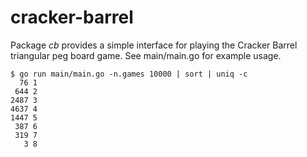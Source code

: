 # cracker-barrel

Package _cb_ provides a simple interface for playing the Cracker Barrel triangular peg board game. See main/main.go for example usage.

~~~~
$ go run main/main.go -n.games 10000 | sort | uniq -c
  76 1
 644 2
2487 3
4637 4
1447 5
 387 6
 319 7
   3 8
~~~~
